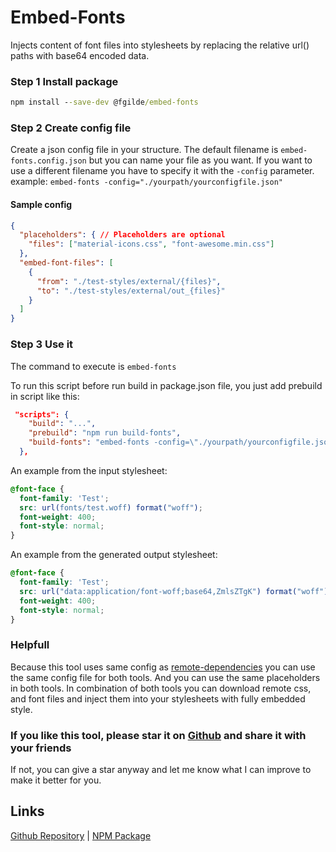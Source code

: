 # Embed-Fonts
Injects content of font files into stylesheets by replacing the relative url() paths with base64 encoded data.

### Step 1 Install package

```cmd
npm install --save-dev @fgilde/embed-fonts
```

### Step 2 Create config file

Create a json config file in your structure.
The default filename is `embed-fonts.config.json` but you can name your file as you want.
If you want to use a different filename you have to specify it with the `-config` parameter.
example: `embed-fonts -config="./yourpath/yourconfigfile.json"`

#### Sample config

```json
{
  "placeholders": { // Placeholders are optional
    "files": ["material-icons.css", "font-awesome.min.css"]
  },
  "embed-font-files": [
    {
      "from": "./test-styles/external/{files}",
      "to": "./test-styles/external/out_{files}"
    }
  ]
}
```

### Step 3 Use it
The command to execute is `embed-fonts`

To run this script before run build in package.json file, you just add prebuild in script like this:

```json
 "scripts": {    
    "build": "...",
    "prebuild": "npm run build-fonts",
    "build-fonts": "embed-fonts -config=\"./yourpath/yourconfigfile.json\""
  },
```

An example from the input stylesheet:

```css
@font-face {
  font-family: 'Test';
  src: url(fonts/test.woff) format("woff");
  font-weight: 400;
  font-style: normal;
}
```

An example from the generated output stylesheet:

```css
@font-face {
  font-family: 'Test';
  src: url("data:application/font-woff;base64,ZmlsZTgK") format("woff");
  font-weight: 400;
  font-style: normal;
}
```


### Helpfull
Because this tool uses same config as [remote-dependencies](https://www.npmjs.com/package/@fgilde/remote-dependencies) you can use the same config file for both tools.
And you can use the same placeholders in both tools. 
In combination of both tools you can download remote css, and font files and inject them into your stylesheets with fully embedded style.




### If you like this tool, please star it on [Github](https://github.com/fgilde/embed-fonts)  and share it with your friends
If not, you can give a star anyway and let me know what I can improve to make it better for you.


## Links
[Github Repository](https://github.com/fgilde/embed-fonts) | 
[NPM Package](https://www.npmjs.com/package/@fgilde/embed-fonts)
#
